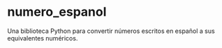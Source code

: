 # numero_espanol
Una biblioteca Python para convertir números escritos en español a sus equivalentes numéricos.

